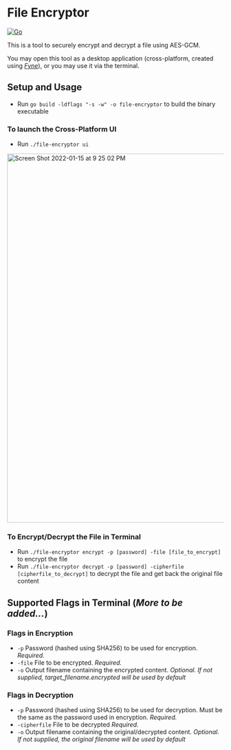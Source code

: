 # File Encryptor
[![Go](https://github.com/gongchen161/file-encryptor/actions/workflows/go.yml/badge.svg)](https://github.com/gongchen161/file-encryptor/actions/workflows/go.yml)

This is a tool to securely encrypt and decrypt a file using AES-GCM. 

You may open this tool as a desktop application (cross-platform, created using *[Fyne](https://github.com/fyne-io/fyne)*), or you may use it via the terminal.

## Setup and Usage
* Run `go build -ldflags "-s -w" -o file-encryptor` to build the binary executable

### To launch the Cross-Platform UI
* Run `./file-encryptor ui`
<img width="858" alt="Screen Shot 2022-01-15 at 9 25 02 PM" src="https://user-images.githubusercontent.com/31603060/149644902-015b8200-f1df-4f3d-9463-3a4957383931.png">


### To Encrypt/Decrypt the File in Terminal
* Run `./file-encryptor encrypt -p [password] -file [file_to_encrypt]` to encrypt the file
* Run `./file-encryptor decrypt -p [password] -cipherfile [cipherfile_to_decrypt]` to decrypt the file and get back the original file content


## Supported Flags in Terminal (<em>More to be added...</em>)
### Flags in Encryption
* `-p` Password (hashed using SHA256) to be used for encryption. <em>Required.</em>
* `-file` File to be encrypted. <em>Required.</em>
* `-o` Output filename containing the encrypted content. <em>Optional. If not supplied, target_filename.encrypted will be used by default</em>

### Flags in Decryption
* `-p` Password (hashed using SHA256) to be used for decryption. Must be the same as the password used in encryption. <em>Required.</em>
* `-cipherfile` File to be decrypted <em>Required.</em>
* `-o` Output filename containing the original/decrypted content. <em>Optional. If not supplied, the original filename will be used by default</em>
